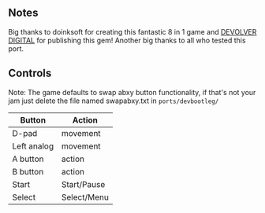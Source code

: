 ## Notes

Big thanks to doinksoft for creating this fantastic 8 in 1 game and [DEVOLVER DIGITAL](https://store.steampowered.com/app/1066260/Devolver_Bootleg/) for publishing this gem!
Another big thanks to all who tested this port.

## Controls

Note: The game defaults to swap abxy button functionality, if that's not your jam just delete the file named swapabxy.txt in `ports/devbootleg/`

| Button | Action |
|--|--| 
|D-pad|movement|
|Left analog|movement|
|A button|action|
|B button |action|
|Start|Start/Pause|
|Select|Select/Menu|


